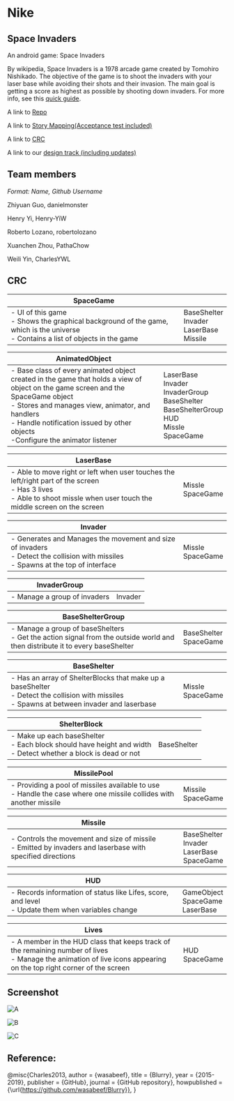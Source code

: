 # Nike

## Space Invaders

An android game: Space Invaders

By wikipedia, Space Invaders is a 1978 arcade game created by Tomohiro Nishikado.
The objective of the game is to shoot the invaders with  your laser base while
avoiding their shots and their invasion. The main goal is getting a score as
highest as possible by shooting down invaders.
For more info, see this [quick guide](https://www.classicgaming.cc/classics/space-invaders/play-guide).

A link to [Repo](https://github.com/ecs160ss12019/Nike)

A link to [Story Mapping(Acceptance test included)](https://github.com/ecs160ss12019/Nike/blob/master/StoryMapping.md)

A link to [CRC](https://github.com/ecs160ss12019/Nike/blob/master/CRC.md)

A link to our [design track (including updates)](https://github.com/ecs160ss12019/Nike/blob/master/DesignTrack.md)


## Team members

*Format: Name, Github Username*

Zhiyuan Guo,    danielmonster

Henry Yi,    Henry-YiW

Roberto Lozano,    robertolozano

Xuanchen Zhou,    PathaChow

Weili Yin,    CharlesYWL


## CRC


| SpaceGame | |
|---|---|
|  - UI of this game  <br> - Shows the graphical background of the game, which is the universe <br> - Contains a list of objects in the game |  BaseShelter <br> Invader <br> LaserBase <br> Missile |



| AnimatedObject | |
|---|---|
|  - Base class of every animated object created in the game that holds a view of object on the game screen and the SpaceGame object  <br> - Stores and manages view, animator, and handlers <br> - Handle notification issued by other objects <br> -Configure the animator listener | LaserBase <br> Invader <br> InvaderGroup <br> BaseShelter <br> BaseShelterGroup <br> HUD <br> Missle <br> SpaceGame |



| LaserBase | |
|---|---|
|  - Able to move right or left when user touches the left/right part of the screen <br> - Has 3 lives <br> - Able to shoot missle when user touch the middle screen on the screen |  Missle <br> SpaceGame |



| Invader | |
|---|---|
|  - Generates and Manages the movement and size of invaders <br> - Detect the collision with missiles <br> - Spawns at the top of interface |  Missle <br> SpaceGame |


| InvaderGroup | |
|---|---|
|  - Manage a group of invaders|  Invader |


| BaseShelterGroup | |
|---|---|
|  - Manage a group of baseShelters  <br> - Get the action signal from the outside world and then distribute it to every baseShelter  |  BaseShelter <br> SpaceGame |



| BaseShelter | |
|---|---|
|  - Has an array of ShelterBlocks that make up a baseShelter  <br> - Detect the collision with missiles <br> - Spawns at between invader and laserbase |  Missle <br> SpaceGame |


| ShelterBlock | |
|---|---|
|  - Make up each baseShelter  <br> - Each block should have height and width <br> - Detect whether a block is dead or not | BaseShelter |




| MissilePool | |
|---|---|
|  - Providing a pool of missiles available to use  <br> - Handle the case where one missile collides with another missile |  Missile <br> SpaceGame |



| Missile | |
|---|---|
|  - Controls the movement and size of missile  <br> - Emitted by invaders and laserbase with specified directions |  BaseShelter <br> Invader <br> LaserBase <br> SpaceGame |



| HUD | |
|---|---|
|  - Records information of status like Lifes, score, and level  <br> - Update them when variables change |  GameObject <br> SpaceGame <br> LaserBase |

| Lives | |
|---|---|
|  - A member in the HUD class that keeps track of the remaining number of lives  <br> - Manage the animation of live icons appearing on the top right corner of the screen |  HUD <br> SpaceGame |


## Screenshot

![A](https://github.com/ecs160ss12019/Nike/blob/master/screenshot/sprint2A.png)

![B](https://github.com/ecs160ss12019/Nike/blob/master/screenshot/sprint2B.png)

![C](https://github.com/ecs160ss12019/Nike/blob/master/screenshot/sprint2C.png)


## Reference:
@misc{Charles2013,
  author = {wasabeef},
  title = {Blurry},
  year = {2015-2019},
  publisher = {GitHub},
  journal = {GitHub repository},
  howpublished = {\url{https://github.com/wasabeef/Blurry}},
}
